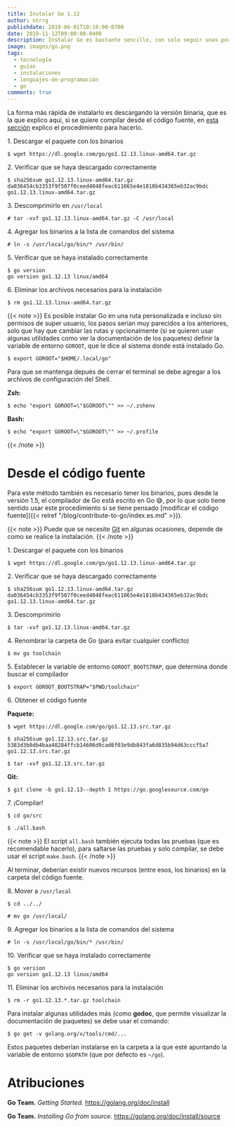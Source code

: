 ```yaml
---
title: Instalar Go 1.12
author: ntrrg
publishdate: 2019-06-01T10:10:00-0700
date: 2019-11-12T09:00:00-0400
description: Instalar Go es bastante sencillo, con solo seguir unas pocas instrucciones cualquiera puede hacerlo.
image: images/go.png
tags:
  - tecnología
  - guías
  - instalaciones
  - lenguajes-de-programación
  - go
comments: true
---
```


La forma más rápida de instalarlo es descargando la versión binaria, que es la
que explico aquí, si se quiere compilar desde el código fuente, en [esta sección](#desde-el-código-fuente)
explico el procedimiento para hacerlo.

1\. Descargar el paquete con los binarios

```shell-session
$ wget https://dl.google.com/go/go1.12.13.linux-amd64.tar.gz
```

2\. Verificar que se haya descargado correctamente

```shell-session
$ sha256sum go1.12.13.linux-amd64.tar.gz
da036454cb3353f9f507f0ceed4048feac611065e4e1818b434365eb32ac9bdc  go1.12.13.linux-amd64.tar.gz
```

3\. Descomprimirlo en `/usr/local`

```shell-session
# tar -xvf go1.12.13.linux-amd64.tar.gz -C /usr/local
```

4\. Agregar los binarios a la lista de comandos del sistema

```shell-session
# ln -s /usr/local/go/bin/* /usr/bin/
```

5\. Verificar que se haya instalado correctamente

```shell-session
$ go version
go version go1.12.13 linux/amd64
```

6\. Eliminar los archivos necesarios para la instalación

```shell-session
$ rm go1.12.13.linux-amd64.tar.gz
```

{{< note >}}
Es posible instalar Go en una ruta personalizada e incluso sin permisos de
super usuario, los pasos serían muy parecidos a los anteriores, solo que hay
que cambiar las rutas y opcionalmente (si se quieren usar algunas utilidades
como ver la documentación de los paquetes) definir la variable de entorno
`GOROOT`, que le dice al sistema donde está instalado Go.

```shell-session
$ export GOROOT="$HOME/.local/go"
```

Para que se mantenga depués de cerrar el terminal se debe agregar a los
archivos de configuración del Shell.

**Zsh:**

```shell-session
$ echo "export GOROOT=\"$GOROOT\"" >> ~/.zshenv
```

**Bash:**

```shell-session
$ echo "export GOROOT=\"$GOROOT\"" >> ~/.profile
```
{{< /note >}}

# Desde el código fuente

Para este método también es necesario tener los binarios, pues desde la
versión 1.5, el compilador de Go está escrito en Go 😅, por lo que solo
tiene sentido usar este procedimiento si se tiene pensado [modificar el código
fuente]({{< relref "/blog/contribute-to-go/index.es.md" >}}).

{{< note >}}
Puede que se necesite [Git](https://git-scm.com/) en algunas ocasiones, depende
de como se realice la instalación.
{{< /note >}}

1\. Descargar el paquete con los binarios

```shell-session
$ wget https://dl.google.com/go/go1.12.13.linux-amd64.tar.gz
```

2\. Verificar que se haya descargado correctamente

```shell-session
$ sha256sum go1.12.13.linux-amd64.tar.gz
da036454cb3353f9f507f0ceed4048feac611065e4e1818b434365eb32ac9bdc  go1.12.13.linux-amd64.tar.gz
```

3\. Descomprimirlo

```shell-session
$ tar -xvf go1.12.13.linux-amd64.tar.gz
```

4\. Renombrar la carpeta de Go (para evitar cualquier conflicto)

```shell-session
$ mv go toolchain
```

5\. Establecer la variable de entorno `GOROOT_BOOTSTRAP`, que determina donde
    buscar el compilador

```shell-session
$ export GOROOT_BOOTSTRAP="$PWD/toolchain"
```

6\. Obtener el código fuente

**Paquete:**

```shell-session
$ wget https://dl.google.com/go/go1.12.13.src.tar.gz
```

```shell-session
$ sha256sum go1.12.13.src.tar.gz
5383d3b8db4baa48284ffcb14606d9cad6f03e9db843fa6d835b94d63cccf5a7  go1.12.13.src.tar.gz
```

```shell-session
$ tar -xvf go1.12.13.src.tar.gz
```

**Git:**

```shell-session
$ git clone -b go1.12.13--depth 1 https://go.googlesource.com/go
```

7\. ¡Compilar!

```shell-session
$ cd go/src
```

```shell-session
$ ./all.bash
```

{{< note >}}
El script `all.bash` también ejecuta todas las pruebas (que es recomendable
hacerlo), para saltarse las pruebas y solo compilar, se debe usar el script
`make.bash`.
{{< /note >}}

Al terminar, deberían existir nuevos recursos (entre esos, los binarios) en la
carpeta del código fuente.

8\. Mover a `/usr/local`

```shell-session
$ cd ../../
```

```shell-session
# mv go /usr/local/
```

9\. Agregar los binarios a la lista de comandos del sistema

```shell-session
# ln -s /usr/local/go/bin/* /usr/bin/
```

10\. Verificar que se haya instalado correctamente

```shell-session
$ go version
go version go1.12.13 linux/amd64
```

11\. Eliminar los archivos necesarios para la instalación

```shell-session
$ rm -r go1.12.13.*.tar.gz toolchain
```

Para instalar algunas utilidades más (como **godoc**, que permite visualizar la
documentación de paquetes) se debe usar el comando:

```shell-session
$ go get -v golang.org/x/tools/cmd/...
```

Estos paquetes deberían instalarse en la carpeta a la que esté apuntando la
variable de entorno `$GOPATH` (que por defecto es `~/go`).

# Atribuciones

**Go Team.** *Getting Started.* <https://golang.org/doc/install>

**Go Team.** *Installing Go from source.* <https://golang.org/doc/install/source>

